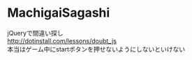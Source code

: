 # MachigaiSagashi
jQueryで間違い探し  
http://dotinstall.com/lessons/doubt_js  
本当はゲーム中にstartボタンを押せないようにしないといけない

